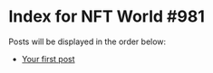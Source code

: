 # Index for NFT World #981
Posts will be displayed in the order below:

- [Your first post](./001-first.md)

